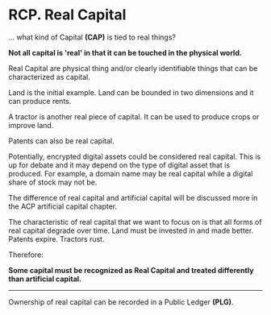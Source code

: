 # RCP. Real Capital


... what kind of Capital **(CAP)** is tied to real things?


**Not all capital is 'real' in that it can be touched in the physical world.**

Real Capital are physical thing and/or clearly identifiable things that can be characterized as capital.

Land is the initial example.  Land can be bounded in two dimensions and it can produce rents.

A tractor is another real piece of capital.  It can be used to produce crops or improve land.

Patents can also be real capital.

Potentially, encrypted digital assets could be considered real capital.  This is up for debate and it may depend on the type of digital asset that is produced.  For example, a domain name may be real capital while a digital share of stock may not be.

The difference of real capital and artificial capital will be discussed more in the ACP artificial capital chapter.

The characteristic of real capital that we want to focus on is that all forms of real capital degrade over time. Land must be invested in and made better.  Patents expire.  Tractors rust.


Therefore:

**Some capital must be recognized as Real Capital and treated differently than artificial capital.**

----------

Ownership of real capital can be recorded in a Public Ledger **(PLG)**.

